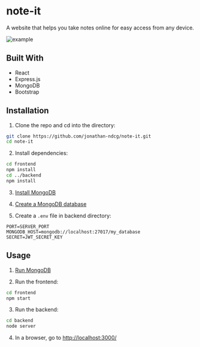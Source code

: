 # note-it

A website that helps you take notes online for easy access from any device.

![example](https://user-images.githubusercontent.com/124545488/217486465-454efdb8-f951-4f2f-bbce-d5ddcdb3ea51.png)

## Built With

* React
* Express.js
* MongoDB
* Bootstrap

## Installation

1. Clone the repo and cd into the directory:

```sh
git clone https://github.com/jonathan-ndcg/note-it.git
cd note-it
```

2. Install dependencies:

```sh
cd frontend
npm install
cd ../backend
npm install
```

3. [Install MongoDB](https://www.mongodb.com/docs/manual/administration/install-community/)

4. [Create a MongoDB database](https://www.mongodb.com/basics/create-database)

4. Create a `.env` file in backend directory:

```dosini
PORT=SERVER_PORT
MONGODB_HOST=mongodb://localhost:27017/my_database
SECRET=JWT_SECRET_KEY
```

## Usage

1. [Run MongoDB](https://www.mongodb.com/docs/manual/administration/install-community/)

2. Run the frontend:

```sh
cd frontend
npm start
```

3. Run the backend:

```sh
cd backend
node server
```

4. In a browser, go to [http://localhost:3000/](http://localhost:3000/)
